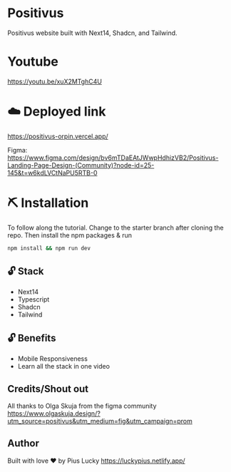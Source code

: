 # Positivus
Positivus website built with Next14, Shadcn, and Tailwind.

# Youtube
https://youtu.be/xuX2MTghC4U

# ☁️ Deployed link
https://positivus-orpin.vercel.app/

Figma:  
https://www.figma.com/design/bv6mTDaEAtJWwpHdhizVB2/Positivus-Landing-Page-Design-(Community)?node-id=25-145&t=w6kdLVCtNaPU5RTB-0

# ⛏️ Installation
To follow along the tutorial. Change to the starter branch  after cloning the repo.
Then install the npm packages & run
```bash
npm install && npm run dev
```


## 🔓 Stack
- Next14
- Typescript
- Shadcn
- Tailwind

## 🔓 Benefits
- Mobile Responsiveness
- Learn all the stack in one video


## Credits/Shout out
All thanks to Olga Skuja from the figma community
https://www.olgaskuja.design/?utm_source=positivus&utm_medium=fig&utm_campaign=prom

## Author
Built with love ❤️ by Pius Lucky https://luckypius.netlify.app/

